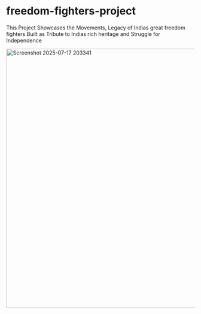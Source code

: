 # freedom-fighters-project
This Project Showcases the Movements, Legacy of Indias great freedom fighters.Built as Tribute to Indias rich heritage and Struggle for Independence

<img width="1245" height="692" alt="Screenshot 2025-07-17 203341" src="https://github.com/user-attachments/assets/40fd4e42-72cc-4bef-b851-2985f5b19f05" />

